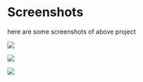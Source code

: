 # Screenshots

here are some screenshots of above project

![](screenshots/1.png)

![](screenshots/2.png)

![](screenshots/3.png)
